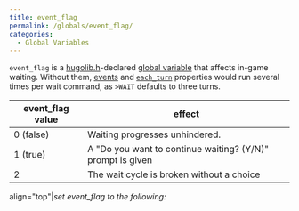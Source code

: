 ```yaml
---
title: event_flag
permalink: /globals/event_flag/
categories: 
  - Global Variables
---
```


`event_flag` is a [hugolib.h](library/hugolib.h/)-declared
[global variable](basics/global/) that affects in-game
waiting. Without them, [events](timers/events/) and
[`each_turn`](timers/each_turn/) properties would run several times
per wait command, as `>WAIT` defaults to three turns.

| event_flag value | effect                                                     |
|-------------------|------------------------------------------------------------|
| 0 (false)         | Waiting progresses unhindered.                             |
| 1 (true)          | A "Do you want to continue waiting? (Y/N)" prompt is given |
| 2                 | The wait cycle is broken without a choice                  |

align="top"\|*set event_flag to the following:*
